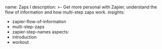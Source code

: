 name: Zaps I
description: >-
  Get more personal with Zapier, understand the flow of information and how
  multi-step zaps work.
insights:
  - zapier-flow-of-information
  - multi-step-zaps
  - zapier-step-names
aspects:
  - introduction
  - workout
